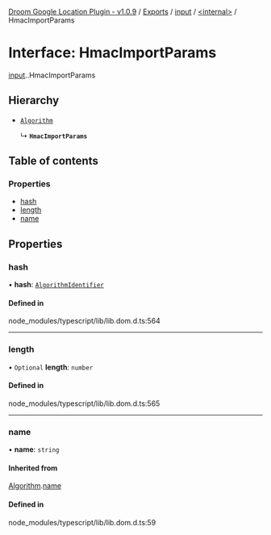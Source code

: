 [Droom Google Location Plugin - v1.0.9](../README.md) / [Exports](../modules.md) / [input](../modules/input.md) / [<internal\>](../modules/input._internal_.md) / HmacImportParams

# Interface: HmacImportParams

[input](../modules/input.md).[<internal>](../modules/input._internal_.md).HmacImportParams

## Hierarchy

- [`Algorithm`](input._internal_.Algorithm.md)

  ↳ **`HmacImportParams`**

## Table of contents

### Properties

- [hash](input._internal_.HmacImportParams.md#hash)
- [length](input._internal_.HmacImportParams.md#length)
- [name](input._internal_.HmacImportParams.md#name)

## Properties

### hash

• **hash**: [`AlgorithmIdentifier`](../modules/input._internal_.md#algorithmidentifier)

#### Defined in

node_modules/typescript/lib/lib.dom.d.ts:564

___

### length

• `Optional` **length**: `number`

#### Defined in

node_modules/typescript/lib/lib.dom.d.ts:565

___

### name

• **name**: `string`

#### Inherited from

[Algorithm](input._internal_.Algorithm.md).[name](input._internal_.Algorithm.md#name)

#### Defined in

node_modules/typescript/lib/lib.dom.d.ts:59
